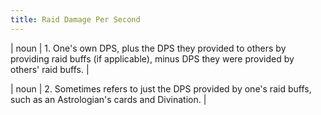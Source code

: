 ```yaml
---
title: Raid Damage Per Second
---
```

| noun | 1.  	One's own DPS, plus the DPS they provided to others by providing raid buffs (if applicable), minus DPS they were provided by others' raid buffs. |

| noun | 2. Sometimes refers to just the DPS provided by one's raid buffs, such as an Astrologian's cards and Divination.	|